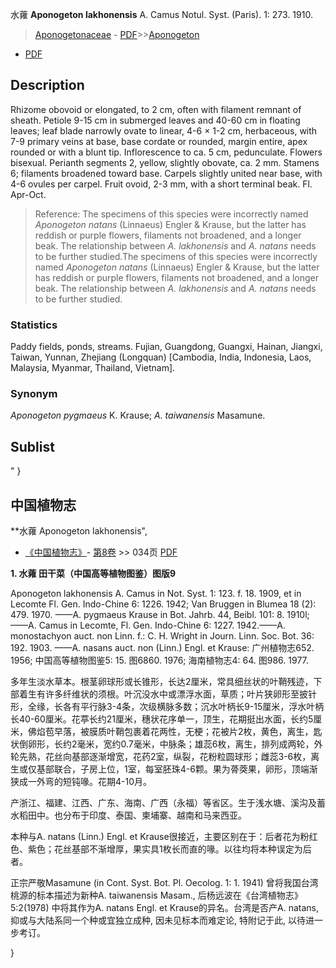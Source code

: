 水蕹 **Aponogeton lakhonensis** A. Camus Notul. Syst. (Paris). 1: 273. 1910.

> [Aponogetonaceae](http://www.iplant.cn/info/Aponogetonaceae?t=foc) - [PDF](http://www.iplant.cn/foc/pdf/Aponogetonaceae.pdf)>>[Aponogeton](http://www.iplant.cn/info/Aponogeton?t=foc)
 - [PDF](http://www.iplant.cn/foc/pdf/Aponogeton.pdf)

## Description

Rhizome obovoid or elongated, to 2 cm, often with filament remnant of sheath. Petiole 9-15 cm in submerged leaves and 40-60 cm in floating leaves; leaf blade narrowly ovate to linear, 4-6 × 1-2 cm, herbaceous, with 7-9 primary veins at base, base cordate or rounded, margin entire, apex rounded or with a blunt tip. Inflorescence to ca. 5 cm, pedunculate. Flowers bisexual. Perianth segments 2, yellow, slightly obovate, ca. 2 mm. Stamens 6; filaments broadened toward base. Carpels slightly united near base, with 4-6 ovules per carpel. Fruit ovoid, 2-3 mm, with a short terminal beak. Fl. Apr-Oct.


> Reference: 
> The specimens of this species were incorrectly named *Aponogeton natans* (Linnaeus) Engler & Krause, but the latter has reddish or purple flowers, filaments not broadened, and a longer beak. The relationship between *A. lakhonensis* and *A. natans* needs to be further studied.The specimens of this species were incorrectly named *Aponogeton natans* (Linnaeus) Engler & Krause, but the latter has reddish or purple flowers, filaments not broadened, and a longer beak. The relationship between *A. lakhonensis* and *A. natans* needs to be further studied.

### Statistics
Paddy fields, ponds, streams. Fujian, Guangdong, Guangxi, Hainan, Jiangxi, Taiwan, Yunnan, Zhejiang (Longquan) [Cambodia, India, Indonesia, Laos, Malaysia, Myanmar, Thailand, Vietnam].

### Synonym
*Aponogeton pygmaeus* K. Krause; *A. taiwanensis* Masamune.


## Sublist
"
}
## 中国植物志

**水蕹 Aponogeton lakhonensis",

* [《中国植物志》](http://www.iplant.cn/frps)- [第8卷](http://www.iplant.cn/frps/vol/8) >> 034页 [PDF](http://www.iplant.cn/frps/pdf/8/034.pdf)


**1. 水蕹 田干菜（中国高等植物图鉴）图版9**

Aponogeton lakhonensis A. Camus in Not. Syst. 1: 123. f. 18. 1909, et in Lecomte Fl. Gen. Indo-Chine 6: 1226. 1942; Van Bruggen in Blumea 18 (2): 479. 1970. ——A. pygmaeus Krause in Bot. Jahrb. 44, Beibl. 101: 8. 1910l; ——A. Camus in Lecomte, Fl. Gen. Indo-Chine 6: 1227. 1942.——A. monostachyon auct. non Linn. f.: C. H. Wright in Journ. Linn. Soc. Bot. 36: 192. 1903. ——A. nasans auct. non (Linn.) Engl. et Krause: 广州植物志652. 1956; 中国高等植物图鉴5: 15. 图6860. 1976; 海南植物志4: 64. 图986. 1977.

多年生淡水草本。根茎卵球形或长锥形，长达2厘米，常具细丝状的叶鞘残迹，下部着生有许多纤维状的须根。叶沉没水中或漂浮水面，草质；叶片狭卵形至披针形，全缘，长各有平行脉3-4条，次级横脉多数；沉水叶柄长9-15厘米，浮水叶柄长40-60厘米。花葶长约21厘米，穗状花序单一，顶生，花期挺出水面，长约5厘米，佛焰苞早落，被膜质叶鞘包裹着花两性，无梗；花被片2枚，黄色，离生，匙状倒卵形，长约2毫米，宽约0.7毫米，中脉条；雄蕊6枚，离生，排列成两轮，外轮先熟，花丝向基部逐渐增宽，花药2室，纵裂，花粉粒圆球形；雌蕊3-6枚，离生或仅基部联合，子房上位，1室，每室胚珠4-6颗。果为蓇葖果，卵形，顶端渐狭成一外弯的短钝喙。花期4-10月。

产浙江、福建、江西、广东、海南、广西（永福）等省区。生于浅水塘、溪沟及蓄水稻田中。也分布于印度、泰国、柬埔寨、越南和马来西亚。

本种与A. natans (Linn.) Engl. et Krause很接近，主要区别在于：后者花为粉红色、紫色；花丝基部不渐增厚，果实具1枚长而直的喙。以往均将本种误定为后者。

正宗严敬Masamune (in Cont. Syst. Bot. Pl. Oecolog. 1: 1. 1941) 曾将我国台湾桃源的标本描述为新种A. taiwanensis Masam., 后杨远波在《台湾植物志》5:2(1978) 中将其作为A. natans Engl. et Krause的异名。台湾是否产A. natans,抑或与大陆系同一个种或宜独立成种, 因未见标本而难定论, 特附记于此, 以待进一步考订。

}